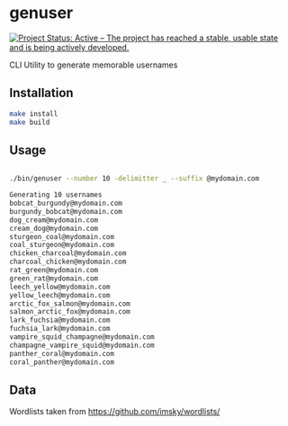 # genuser
[![Project Status: Active – The project has reached a stable, usable state and is being actively developed.](https://www.repostatus.org/badges/latest/active.svg)](https://www.repostatus.org/#active)

CLI Utility to generate memorable usernames

## Installation

```bash
make install
make build
```

## Usage

```bash

./bin/genuser --number 10 -delimitter _ --suffix @mydomain.com

Generating 10 usernames
bobcat_burgundy@mydomain.com
burgundy_bobcat@mydomain.com
dog_cream@mydomain.com
cream_dog@mydomain.com
sturgeon_coal@mydomain.com
coal_sturgeon@mydomain.com
chicken_charcoal@mydomain.com
charcoal_chicken@mydomain.com
rat_green@mydomain.com
green_rat@mydomain.com
leech_yellow@mydomain.com
yellow_leech@mydomain.com
arctic_fox_salmon@mydomain.com
salmon_arctic_fox@mydomain.com
lark_fuchsia@mydomain.com
fuchsia_lark@mydomain.com
vampire_squid_champagne@mydomain.com
champagne_vampire_squid@mydomain.com
panther_coral@mydomain.com
coral_panther@mydomain.com
```

## Data
Wordlists taken from https://github.com/imsky/wordlists/

